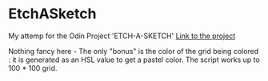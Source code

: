 # EtchASketch
My attemp for the Odin Project 'ETCH-A-SKETCH' [Link to the project](https://www.theodinproject.com/paths/foundations/courses/foundations/lessons/etch-a-sketch-project)

Nothing fancy here - The only "bonus" is the color of the grid being colored : it is generated as an HSL value to get a pastel color.
The script works up to 100 * 100 grid.
